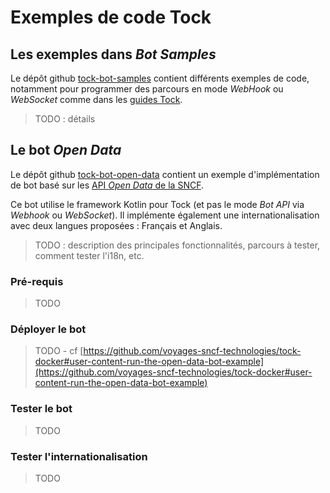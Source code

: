 # Exemples de code Tock

## Les exemples dans _Bot Samples_

Le dépôt github [tock-bot-samples]() contient différents exemples de code, notamment pour programmer des parcours en 
mode _WebHook_ ou _WebSocket_ comme dans les [guides Tock](../getting-started/start-api.md).

> TODO : détails

## Le bot _Open Data_

Le dépôt github [tock-bot-open-data](https://github.com/voyages-sncf-technologies/tock-bot-open-data) contient un 
exemple d'implémentation de bot basé sur les [API _Open Data_ de la SNCF](https://www.digital.sncf.com/startup/api).

Ce bot utilise le framework Kotlin pour Tock (et pas le mode _Bot API_ via _Webhook_ ou _WebSocket_). 
Il implémente également une internationalisation avec deux langues proposées : Français et Anglais.

> TODO : description des principales fonctionnalités, parcours à tester, comment tester l'i18n, etc.

### Pré-requis

> TODO

### Déployer le bot

> TODO - cf [https://github.com/voyages-sncf-technologies/tock-docker#user-content-run-the-open-data-bot-example](https://github.com/voyages-sncf-technologies/tock-docker#user-content-run-the-open-data-bot-example)

### Tester le bot

> TODO

### Tester l'internationalisation

> TODO